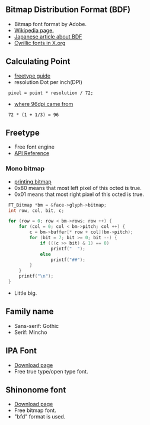 ## Bitmap Distribution Format (BDF)
* Bitmap font format by Adobe.
* [Wikipedia page.](http://en.wikipedia.org/wiki/Glyph_Bitmap_Distribution_Format)
* [Japanese article about BDF](http://hp.vector.co.jp/authors/VA013241/font/bdf.html)
* [Cyrillic fonts in X.org](http://rasher.dk/rockbox/fonts/cyrillic/)

## Calculating Point
* [freetype guide](http://www.freetype.org/freetype2/docs/glyphs/glyphs-2.html)
* resolution Dot per inch(DPI)
```
 pixel = point * resolution / 72;
```
* [where 96dpi came from](http://en.wikipedia.org/wiki/Dots_per_inch#Computer_monitor_DPI_standards)
```
 72 * (1 + 1/3) = 96
```

## Freetype
* Free font engine
* [API Reference](http://www.freetype.org/freetype2/docs/reference/ft2-index.html)

### Mono bitmap
* [printing bitmap](http://ncl.sakura.ne.jp/doc/ja/comp/freetype-memo.html)
* 0x80 means that most left pixel of this octed is true.
* 0x01 means that most right pixel of this octed is true.
```C
 FT_Bitmap *bm = &face->glyph->bitmap;
 int row, col, bit, c;

 for (row = 0; row < bm->rows; row ++) {
     for (col = 0; col < bm->pitch; col ++) {
         c = bm->buffer[* row + col](bm->pitch);
         for (bit = 7; bit >= 0; bit --) {
             if (((c >> bit) & 1) == 0)
                 printf("  ");
             else
                 printf("##");
         }
     }
     printf("\n");
 }
```

* Little big.

## Family name
* Sans-serif: Gothic
* Serif: Mincho

## IPA Font
* [Download page](http://ossipedia.ipa.go.jp/ipafont/index.html)
* Free true type/open type font.

## Shinonome font
* [Download page](http://openlab.ring.gr.jp/efont/shinonome/)
* Free bitmap font.
* "bfd" format is used.
